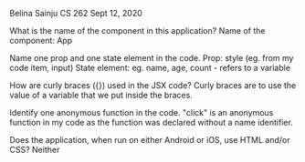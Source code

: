 Belina Sainju
CS 262
Sept 12, 2020

What is the name of the component in this application?
Name of the component: App

Name one prop and one state element in the code.
Prop: style (eg. from my code item, input) 
State element: eg. name, age, count - refers to a variable 

How are curly braces ({}) used in the JSX code?
Curly braces are to use the value of a variable that we put inside the braces.

Identify one anonymous function in the code.
"click" is an anonymous function in my code as the function was declared without a name identifier.

Does the application, when run on either Android or iOS, use HTML and/or CSS?
Neither
